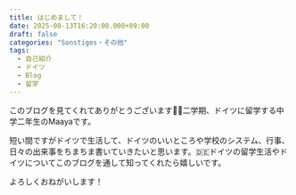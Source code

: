 ```yaml
---
title: はじめまして！
date: 2025-08-13T16:20:00.000+09:00
draft: false
categories: "Sonstiges・その他"
tags:
  - 自己紹介
  - ドイツ
  - Blog
  - 留学
---
```


このブログを見てくれてありがとうございます🙇‍♀二学期、ドイツに留学する中学二年生のMaayaです。

短い間ですがドイツで生活して、ドイツのいいところや学校のシステム、行事、日々の出来事をちまちま書いていきたいと思います。🇩🇪ドイツの留学生活やドイツについてこのブログを通して知ってくれたら嬉しいです。

よろしくおねがいします！
